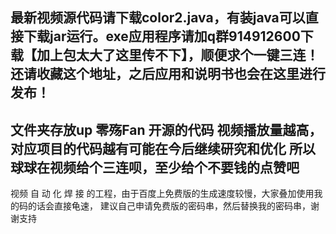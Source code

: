 


最新视频源代码请下载color2.java，有装java可以直接下载jar运行。exe应用程序请加q群914912600下载【加上包太大了这里传不下】，顺便求个一键三连！ 还请收藏这个地址，之后应用和说明书也会在这里进行发布！
------------------------------------
文件夹存放up 零殇Fan 开源的代码
视频播放量越高，对应项目的代码越有可能在今后继续研究和优化
所以球球在视频给个三连呗，至少给个不要钱的点赞吧
----------------------------------------------------
视频  自 动 化 焊 接 的工程，由于百度上免费版的生成速度较慢，大家叠加使用我的码的话会直接龟速，
建议自己申请免费版的密码串，然后替换我的密码串，谢谢支持
